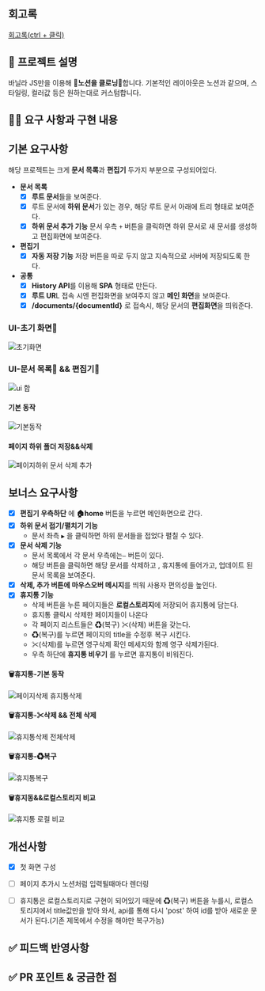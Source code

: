 <!--
  템플릿은 아직 PR 작성이 익숙하지 않으신 분들을 위해서 제공하는 가이드입니다!
  리뷰어 또는 이 PR을 보게 될 다른 사람들이 이 PR을 보는데 참고할 수 있는 내용이 있다면 포함해서 작성해주시면 됩니다.
-->
## 회고록
<a href="https://velog.io/@jzo09/Notion-Cloning-%ED%94%84%EB%A1%9C%EC%A0%9D%ED%8A%B8%EB%A5%BC-%EB%A7%88%EC%B9%98%EB%A9%B0...-%ED%9A%8C%EA%B3%A0" target="blank">회고록(ctrl + 클릭)<a>
## 📌 프로젝트 설명 
바닐라 JS만을 이용해 📄**노션을 클로닝**📄합니다.
기본적인 레이아웃은 노션과 같으며, 스타일링, 컬러값 등은 원하는대로 커스텀합니다.

## 👩‍💻 요구 사항과 구현 내용 

## 기본 요구사항
해당 프로젝트는 크게 **문서 목록**과 **편집기** 두가지 부분으로 구성되어있다. 

-  **문서 목록** 
   - [x] **루트 문서**들을 보여준다. 
   - [x] 루트 문서에 **하위 문서**가 있는 경우, 해당 루트 문서 아래에 트리 형태로 보여준다.
   - [x] **하위 문서 추가 기능** 
       문서 우측 `+` 버튼을 클릭하면 하위 문서로 새 문서를 생성하고 편집화면에 보여준다. 
       
- **편집기** 
  - [x] **자동 저장 기능** 
      저장 버튼을 따로 두지 않고 지속적으로 서버에 저장되도록 한다.  
- **공통** 
  - [x] **History API**를 이용해 **SPA** 형태로 만든다. 
  - [x] **루트 UR**L 접속 시엔 편집화면을 보여주지 않고 **메인 화면**을 보여준다. 
  - [x]  **/documents/{documentId}** 로 접속시, 해당 문서의 **편집화면**을 띄워준다. 

### UI-초기 화면📄

![초기화면](https://user-images.githubusercontent.com/66211721/132082185-f5079cfc-8367-4aa5-b344-17099a46ab05.png)

### UI-문서 목록📄 && 편집기📖

![ui 합](https://user-images.githubusercontent.com/66211721/132082370-d803121a-f725-489d-8ef8-92a9fac75122.png)

#### 기본 동작

![기본동작](https://user-images.githubusercontent.com/66211721/132047811-404a4ac6-ec95-4afb-ac11-8801a6e0d4c9.gif)


#### 페이지 하위 폴더 저장&&삭제
![페이지하위 문서 삭제 추가](https://user-images.githubusercontent.com/66211721/132047974-d1945a74-4463-4e76-89e5-fbc6213e1fcf.gif)




## 보너스 요구사항
- [x] **편집기 우측하단** 에 **🏠home** 버튼을 누르면  메인화면으로 간다.
- [x] **하위 문서 접기/펼치기 기능**
     - 문서 좌측 `▶` 을 클릭하면 하위 문서들을 접었다 펼칠 수 있다. 
- [x] **문서 삭제 기능** 
   - 문서 목록에서 각 문서 우측에는```―``` 버튼이 있다. 
   - 해당 버튼을 클릭하면   해당 문서를 삭제하고 , 휴지통에 들어가고, 업데이트 된 문서 목록을 보여준다.
- [x] **삭제, 추가 버튼에 마우스오버 메시지**를 띄워 사용자 편의성을 높인다.  
- [x] **휴지통 기능** 
   - 삭제 버튼을 누른 페이지들은 **로컬스토리지**에 저장되어 휴지통에 담는다.
   - 휴지통 클릭시 삭제한 페이지들이 나온다
   - 각 페이지 리스트들은 ♻(복구) ✂(삭제) 버튼을 갖는다.
   - ♻(복구)를 누르면 페이지의 title을 수정후 복구 시킨다.
   - ✂(삭제)를 누르면 영구삭제 확인 메세지와 함께 영구 삭제가된다.
   - 우측 하단에 **휴지통 비우기** 를 누르면 휴지통이 비워진다.

#### 🗑휴지통-기본 동작
![페이지삭제 휴지통삭제](https://user-images.githubusercontent.com/66211721/132048247-93bb67b3-1066-44c9-ac66-1febf3258d6f.gif)

#### 🗑휴지통-✂삭제 && 전체 삭제
![휴지통삭제 전체삭제](https://user-images.githubusercontent.com/66211721/132048446-ce10bd68-8acf-4130-9beb-fed63384ef06.gif)

#### 🗑휴지통-♻복구
![휴지통복구](https://user-images.githubusercontent.com/66211721/132048768-b340463c-3824-43e4-8d70-fbb43be15282.gif)

#### 🗑휴지동&&로컬스토리지 비교
![휴지통 로컬 비교](https://user-images.githubusercontent.com/66211721/132128590-83670838-4b95-401c-87f9-cd0bfbf517fc.gif)

## 개선사항
- [x] 첫 화면 구성
- [ ] 페이지 추가시 노션처럼 입력될때마다 렌더링
- [ ] 휴지통은 로컬스토리지로 구현이 되어있기 때문에 ♻(복구) 버튼을 누를시, 로컬스토리지에서 title값만을 받아 와서, api를 통해 다시 'post' 하여 id를 받아 새로운 문서가 된다.(기존 제목에서 수정을 해야만 복구가능) 




## ✅ 피드백 반영사항  

## ✅ PR 포인트 & 궁금한 점 
